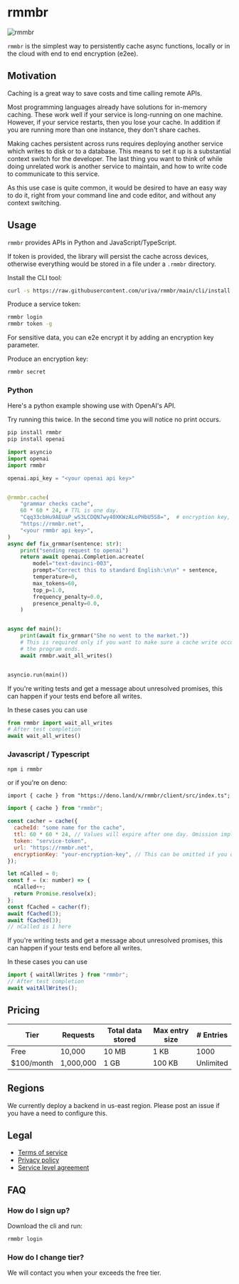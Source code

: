 # rmmbr

![rmmbr](https://media.tenor.com/NcnMXggTODAAAAAC/yeah-i-member-memberberries.gif)

`rmmbr` is the simplest way to persistently cache async functions, locally or in
the cloud with end to end encryption (e2ee).

## Motivation

Caching is a great way to save costs and time calling remote APIs.

Most programming languages already have solutions for in-memory caching. These
work well if your service is long-running on one machine. However, if your
service restarts, then you lose your cache. In addition if you are running more
than one instance, they don't share caches.

Making caches persistent across runs requires deploying another service which
writes to disk or to a database. This means to set it up is a substantial
context switch for the developer. The last thing you want to think of while
doing unrelated work is another service to maintain, and how to write code to
communicate to this service.

As this use case is quite common, it would be desired to have an easy way to do
it, right from your command line and code editor, and without any context
switching.

## Usage

`rmmbr` provides APIs in Python and JavaScript/TypeScript.

If token is provided, the library will persist the cache across devices,
otherwise everything would be stored in a file under a `.rmmbr` directory.

Install the CLI tool:

```sh
curl -s https://raw.githubusercontent.com/uriva/rmmbr/main/cli/install.sh | sudo bash
```

Produce a service token:

```sh
rmmbr login
rmmbr token -g
```

For sensitive data, you can e2e encrypt it by adding an encryption key
parameter.

Produce an encryption key:

```sh
rmmbr secret
```

### Python

Here's a python example showing use with OpenAI's API.

Try running this twice. In the second time you will notice no print occurs.

```sh
pip install rmmbr
pip install openai
```

```python
import asyncio
import openai
import rmmbr

openai.api_key = "<your openai api key>"


@rmmbr.cache(
    "grammar checks cache",
    60 * 60 * 24, # TTL is one day.
    "Cqq33cbHu9AEUaP_wS3LCDQN7wy40XKWzALoPHbU5S8=",  # encryption key, or None if not required
    "https://rmmbr.net",
    "<your rmmbr api key>",
)
async def fix_grmmar(sentence: str):
    print("sending request to openai")
    return await openai.Completion.acreate(
        model="text-davinci-003",
        prompt="Correct this to standard English:\n\n" + sentence,
        temperature=0,
        max_tokens=60,
        top_p=1.0,
        frequency_penalty=0.0,
        presence_penalty=0.0,
    )


async def main():
    print(await fix_grmmar("She no went to the market."))
    # This is required only if you want to make sure a cache write occurs before
    # the program ends.
    await rmmbr.wait_all_writes()


asyncio.run(main())
```

If you're writing tests and get a message about unresolved promises, this can
happen if your tests end before all writes.

In these cases you can use

```py
from rmmbr import wait_all_writes
# After test completion
await wait_all_writes()
```

### Javascript / Typescript

```sh
npm i rmmbr
```

or if you're on deno:

```
import { cache } from "https://deno.land/x/rmmbr/client/src/index.ts";
```

```js
import { cache } from "rmmbr";

const cacher = cache({
  cacheId: "some name for the cache",
  ttl: 60 * 60 * 24, // Values will expire after one day. Omission implies max (one week).
  token: "service-token",
  url: "https://rmmbr.net",
  encryptionKey: "your-encryption-key", // This can be omitted if you don't need e2ee.
});

let nCalled = 0;
const f = (x: number) => {
  nCalled++;
  return Promise.resolve(x);
};
const fCached = cacher(f);
await fCached(3);
await fCached(3);
// nCalled is 1 here
```

If you're writing tests and get a message about unresolved promises, this can
happen if your tests end before all writes.

In these cases you can use

```js
import { waitAllWrites } from "rmmbr";
// After test completion
await waitAllWrites();
```

## Pricing

| Tier        | Requests  | Total data stored | Max entry size | # Entries |
| ----------- | --------- | ----------------- | -------------- | --------- |
| Free        | 10,000    | 10 MB             | 1 KB           | 1000      |
| \$100/month | 1,000,000 | 1 GB              | 100 KB         | Unlimited |

## Regions

We currently deploy a backend in us-east region. Please post an issue if you
have a need to configure this.

## Legal

- [Terms of service](legal/terms_of_service.md)
- [Privacy policy](legal/privacy_policy.md)
- [Service level agreement](legal/service_level_agreement.md)

## FAQ

### How do I sign up?

Download the cli and run:

```sh
rmmbr login
```

### How do I change tier?

We will contact you when your exceeds the free tier.
